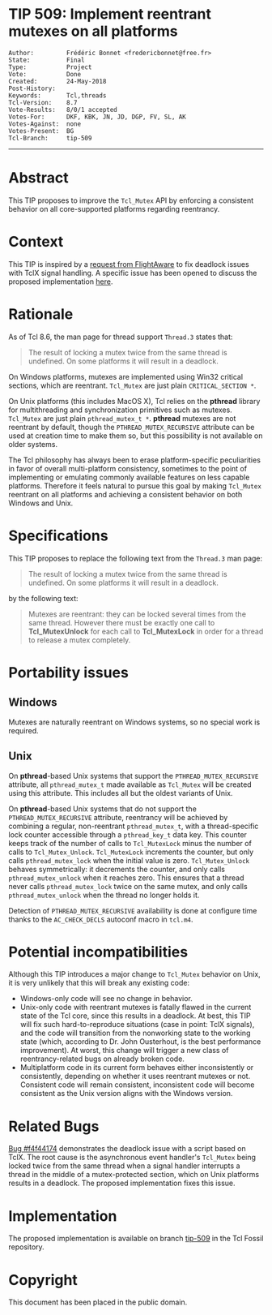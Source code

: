 # TIP 509: Implement reentrant mutexes on all platforms
	Author:         Frédéric Bonnet <fredericbonnet@free.fr>
	State:          Final
	Type:           Project
	Vote:           Done
	Created:        24-May-2018
	Post-History:   
	Keywords:       Tcl,threads
	Tcl-Version:	8.7
	Vote-Results:   8/0/1 accepted
	Votes-For:      DKF, KBK, JN, JD, DGP, FV, SL, AK
	Votes-Against:  none
	Votes-Present:  BG
	Tcl-Branch:     tip-509
-----

# Abstract

This TIP proposes to improve the `Tcl_Mutex` API by enforcing a consistent
behavior on all core-supported platforms regarding reentrancy.

# Context

This TIP is inspired by a [request from
FlightAware](https://github.com/flightaware/Tcl-bounties#make-tclxs-signal-trap-handlers-safe-to-use-with-threaded-tcl)
to fix deadlock issues with TclX signal handling. A specific issue has been
opened to discuss the proposed implementation [here](https://github.com/flightaware/Tcl-bounties/issues/32).


# Rationale

As of Tcl 8.6, the man page for thread support `Thread.3` states that:

> The result of locking a mutex twice from the same thread is undefined. On some
> platforms it will result in a deadlock.

On Windows platforms, mutexes are implemented using Win32 critical sections,
which are reentrant. `Tcl_Mutex` are just plain `CRITICAL_SECTION *`.

On Unix platforms (this includes MacOS X), Tcl relies on the **pthread** library
for multithreading and synchronization primitives such as mutexes. `Tcl_Mutex`
are just plain `pthread_mutex_t *`. **pthread** mutexes are not reentrant by
default, though the `PTHREAD_MUTEX_RECURSIVE` attribute can be used at creation
time to make them so, but this possibility is not available on older systems.

The Tcl philosophy has always been to erase platform-specific peculiarities in
favor of overall multi-platform consistency, sometimes to the point of
implementing or emulating commonly available features on less capable platforms.
Therefore it feels natural to pursue this goal by making `Tcl_Mutex` reentrant
on all platforms and achieving a consistent behavior on both Windows and Unix.

# Specifications

This TIP proposes to replace the following text from the `Thread.3` man page:

> The result of locking a mutex twice from the same thread is undefined. On some
> platforms it will result in a deadlock.
 
by the following text:

> Mutexes are reentrant: they can be locked several times from the same thread.
> However there must be exactly one call to **Tcl_MutexUnlock** for each call to
> **Tcl_MutexLock** in order for a thread to release a mutex completely.

# Portability issues

## Windows

Mutexes are naturally reentrant on Windows systems, so no special work is
required.

## Unix

On **pthread**-based Unix systems that support the `PTHREAD_MUTEX_RECURSIVE`
attribute, all `pthread_mutex_t` made available as `Tcl_Mutex` will be created
using this attribute. This includes all but the oldest variants of Unix.

On **pthread**-based Unix systems that do not support the
`PTHREAD_MUTEX_RECURSIVE` attribute, reentrancy will be achieved by combining a
regular, non-reentrant `pthread_mutex_t`, with a thread-specific lock counter
accessible through a `pthread_key_t` data key. This counter keeps track of the
number of calls to `Tcl_MutexLock` minus the number of calls to
`Tcl_Mutex_Unlock`. `Tcl_MutexLock` increments the counter, but only calls
`pthread_mutex_lock` when the initial value is zero. `Tcl_Mutex_Unlock` behaves
symmetrically: it decrements the counter, and only calls `pthread_mutex_unlock`
when it reaches zero. This ensures that a thread never calls 
`pthread_mutex_lock` twice on the same mutex, and only calls 
`pthread_mutex_unlock` when the thread no longer holds it.

Detection of `PTHREAD_MUTEX_RECURSIVE` availability is done at configure time
thanks to the `AC_CHECK_DECLS` autoconf macro in `tcl.m4`.

# Potential incompatibilities

Although this TIP introduces a major change to `Tcl_Mutex` behavior on Unix, it
is very unlikely that this will break any existing code: 

- Windows-only code will see no change in behavior.
- Unix-only code with reentrant mutexes is fatally flawed in the current state
  of the Tcl core, since this results in a deadlock. At best, this TIP will fix
  such hard-to-reproduce situations (case in point: TclX signals), and the code
  will transition from the nonworking state to the working state (which,
  according to Dr. John Ousterhout, is the best performance improvement). At
  worst, this change will trigger a new class of reentrancy-related bugs on
  already broken code.
- Multiplatform code in its current form behaves either inconsistently or
  consistently, depending on whether it uses reentrant mutexes or not.
  Consistent code will remain consistent, inconsistent code will become
  consistent as the Unix version aligns with the Windows version.

# Related Bugs

[Bug #f4f44174](https://core.tcl-lang.org/tcl/tktview/f4f44174) demonstrates the
deadlock issue with a script based on TclX. The root cause is the asynchronous
event handler's `Tcl_Mutex` being locked twice from the same thread when a
signal handler interrupts a thread in the middle of a mutex-protected section,
which on Unix platforms results in a deadlock. The proposed implementation fixes
this issue.

# Implementation

The proposed implementation is available on branch
[tip-509](https://core.tcl-lang.org/timeline?r=tip-509) in the Tcl Fossil
repository.

# Copyright

This document has been placed in the public domain.
